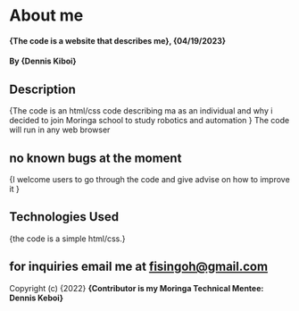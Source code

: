 # About me
#### {The code is a website that describes me}, {04/19/2023}
#### By **{Dennis Kiboi}**
## Description
{The code is an html/css code describing ma as an individual and why i decided to join Moringa school to study robotics and automation }
The code will run in any web browser
## no known bugs at the moment
{I welcome users to go through the code and give advise on how to improve it }
## Technologies Used
{the code is a simple html/css.}
## for inquiries email me at fisingoh@gmail.com
Copyright (c) {2022} **{Contributor is my Moringa Technical Mentee: Dennis Keboi}**
